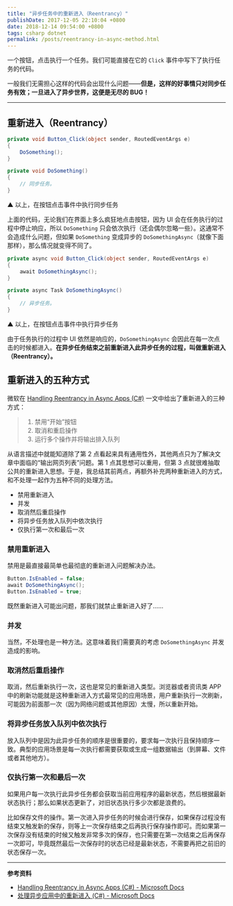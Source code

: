 ```yaml
---
title: "异步任务中的重新进入（Reentrancy）"
publishDate: 2017-12-05 22:10:04 +0800
date: 2018-12-14 09:54:00 +0800
tags: csharp dotnet
permalink: /posts/reentrancy-in-async-method.html
---
```


一个按钮，点击执行一个任务。我们可能直接在它的 `Click` 事件中写下了执行任务的代码。

一般我们无需担心这样的代码会出现什么问题——**但是，这样的好事情只对同步任务有效；一旦进入了异步世界，这便是无尽的 BUG！**

---

<p id="toc"></p>

## 重新进入（Reentrancy）

```csharp
private void Button_Click(object sender, RoutedEventArgs e)
{
    DoSomething();
}

private void DoSomething()
{
    // 同步任务。
}
```

▲ 以上，在按钮点击事件中执行同步任务

上面的代码，无论我们在界面上多么疯狂地点击按钮，因为 UI 会在任务执行的过程中停止响应，所以 `DoSomething` 只会依次执行（还会偶尔忽略一些）。这通常不会造成什么问题，但如果 `DoSomething` 变成异步的 `DoSomethingAsync`（就像下面那样），那么情况就变得不同了。

```csharp
private async void Button_Click(object sender, RoutedEventArgs e)
{
    await DoSomethingAsync();
}

private async Task DoSomethingAsync()
{
    // 异步任务。
}
```

▲ 以上，在按钮点击事件中执行异步任务

由于任务执行的过程中 UI 依然是响应的，`DoSomethingAsync` 会因此在每一次点击的时候都进入。**在异步任务结束之前重新进入此异步任务的过程，叫做重新进入（Reentrancy）。**

## 重新进入的五种方式

微软在 [Handling Reentrancy in Async Apps (C#)](https://docs.microsoft.com/en-us/dotnet/csharp/programming-guide/concepts/async/handling-reentrancy-in-async-apps?wt.mc_id=MVP) 一文中给出了重新进入的三种方式：

> 1. 禁用“开始”按钮
> 1. 取消和重启操作
> 1. 运行多个操作并将输出排入队列

从语言描述中就能知道除了第 2 点看起来具有通用性外，其他两点只为了解决文章中面临的“输出网页列表”问题。第 1 点其思想可以重用，但第 3 点就很难抽取公共的重新进入思想。于是，我总结其前两点，再额外补充两种重新进入的方式，和不处理一起作为五种不同的处理方法。

- 禁用重新进入
- 并发
- 取消然后重启操作
- 将异步任务放入队列中依次执行
- 仅执行第一次和最后一次

### 禁用重新进入

禁用是最直接最简单也最彻底的重新进入问题解决办法。

```csharp
Button.IsEnabled = false;
await DoSomethingAsync();
Button.IsEnabled = true;
```

既然重新进入可能出问题，那我们就禁止重新进入好了……

### 并发

当然，不处理也是一种方法。这意味着我们需要真的考虑 `DoSomethingAsync` 并发造成的影响。

### 取消然后重启操作

取消，然后重新执行一次，这也是常见的重新进入类型。浏览器或者资讯类 APP 中的刷新功能就是这种重新进入方式最常见的应用场景，用户重新执行一次刷新，可能因为前面那一次（因为网络问题或其他原因）太慢，所以重新开始。

### 将异步任务放入队列中依次执行

放入队列中是因为此异步任务的顺序是很重要的，要求每一次执行且保持顺序一致。典型的应用场景是每一次执行都需要获取或生成一组数据输出（到屏幕、文件或者其他地方）。

### 仅执行第一次和最后一次

如果用户每一次执行此异步任务都会获取当前应用程序的最新状态，然后根据最新状态执行；那么如果状态更新了，对旧状态执行多少次都是浪费的。

比如保存文件的操作。第一次进入异步任务的时候会进行保存，如果保存过程没有结束又触发新的保存，则等上一次保存结束之后再执行保存操作即可。而如果第一次保存没有结束的时候又触发非常多次的保存，也只需要在第一次结束之后再保存一次即可，毕竟既然最后一次保存时的状态已经是最新状态，不需要再把之前旧的状态保存一次。

---

**参考资料**

- [Handling Reentrancy in Async Apps (C#) - Microsoft Docs](https://docs.microsoft.com/en-us/dotnet/csharp/programming-guide/concepts/async/handling-reentrancy-in-async-apps?wt.mc_id=MVP)
- [处理异步应用中的重新进入 (C#) - Microsoft Docs](https://docs.microsoft.com/zh-cn/dotnet/csharp/programming-guide/concepts/async/handling-reentrancy-in-async-apps?wt.mc_id=MVP)


